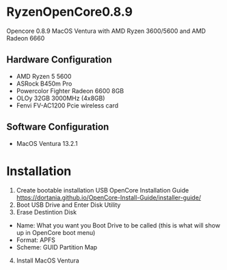 # RyzenOpenCore0.8.9
Opencore 0.8.9 MacOS Ventura with AMD Ryzen 3600/5600 and AMD Radeon 6660

## Hardware Configuration
- AMD Ryzen 5 5600
- ASRock B450m Pro
- Powercolor Fighter Radeon 6600 8GB
- OLOy 32GB 3000MHz (4x8GB)
- Fenvi FV-AC1200 Pcie wireless card

## Software Configuration
- MacOS Ventura 13.2.1


# Installation
1. Create bootable installation USB OpenCore Installation Guide https://dortania.github.io/OpenCore-Install-Guide/installer-guide/
2. Boot USB Drive and Enter Disk Utility
3. Erase Destintion Disk
  - Name: What you want you Boot Drive to be called (this is what will show up in OpenCore boot menu)
  - Format: APFS
  - Scheme: GUID Partition Map
4. Install MacOS Ventura
